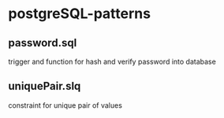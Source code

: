 # postgreSQL-patterns

## password.sql
trigger and function for hash and verify password into database

## uniquePair.slq
constraint for unique pair of values